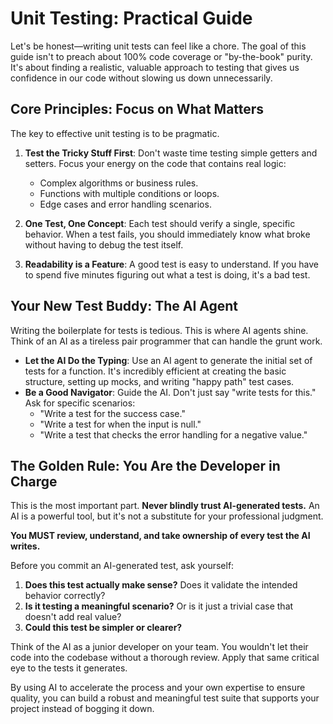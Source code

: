 #  Unit Testing:  Practical Guide

Let's be honest—writing unit tests can feel like a chore. The goal of this guide isn't to preach about 100% code coverage or "by-the-book" purity. It's about finding a realistic, valuable approach to testing that gives us confidence in our code without slowing us down unnecessarily.

## Core Principles: Focus on What Matters

The key to effective unit testing is to be pragmatic.

1.  **Test the Tricky Stuff First**: Don't waste time testing simple getters and setters. Focus your energy on the code that contains real logic:
    *   Complex algorithms or business rules.
    *   Functions with multiple conditions or loops.
    *   Edge cases and error handling scenarios.

2.  **One Test, One Concept**: Each test should verify a single, specific behavior. When a test fails, you should immediately know what broke without having to debug the test itself.

3.  **Readability is a Feature**: A good test is easy to understand. If you have to spend five minutes figuring out what a test is doing, it's a bad test.

## Your New Test Buddy: The AI Agent

Writing the boilerplate for tests is tedious. This is where AI agents shine. Think of an AI as a tireless pair programmer that can handle the grunt work.

*   **Let the AI Do the Typing**: Use an AI agent to generate the initial set of tests for a function. It's incredibly efficient at creating the basic structure, setting up mocks, and writing "happy path" test cases.
*   **Be a Good Navigator**: Guide the AI. Don't just say "write tests for this." Ask for specific scenarios:
    *   "Write a test for the success case."
    *   "Write a test for when the input is null."
    *   "Write a test that checks the error handling for a negative value."

## The Golden Rule: You Are the Developer in Charge

This is the most important part. **Never blindly trust AI-generated tests.** An AI is a powerful tool, but it's not a substitute for your professional judgment.

**You MUST review, understand, and take ownership of every test the AI writes.**

Before you commit an AI-generated test, ask yourself:

1.  **Does this test actually make sense?** Does it validate the intended behavior correctly?
2.  **Is it testing a meaningful scenario?** Or is it just a trivial case that doesn't add real value?
3.  **Could this test be simpler or clearer?**

Think of the AI as a junior developer on your team. You wouldn't let their code into the codebase without a thorough review. Apply that same critical eye to the tests it generates.

By using AI to accelerate the process and your own expertise to ensure quality, you can build a robust and meaningful test suite that supports your project instead of bogging it down.
